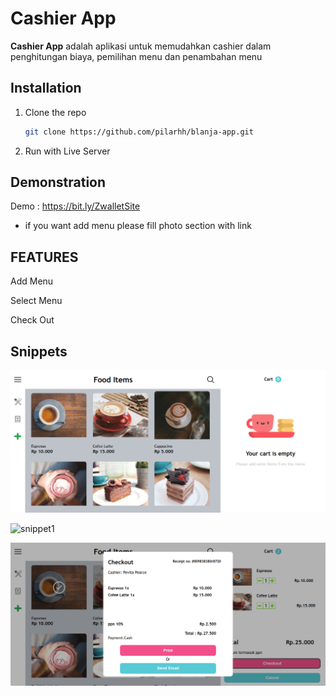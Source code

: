 # Cashier App

**Cashier App** adalah aplikasi untuk memudahkan cashier dalam penghitungan biaya, pemilihan menu dan penambahan menu


## Installation

1. Clone the repo
   ```sh
   git clone https://github.com/pilarhh/blanja-app.git
   ```

2. Run with Live Server

## Demonstration

Demo : https://bit.ly/ZwalletSite

* if you want add menu please fill photo section with link


## FEATURES

Add Menu 

Select Menu

Check Out


## Snippets


![snippet1](./image/snippet1.png)


![snippet1](./image/snippet2.png)


![snippet1](./image/snippet3.png)

